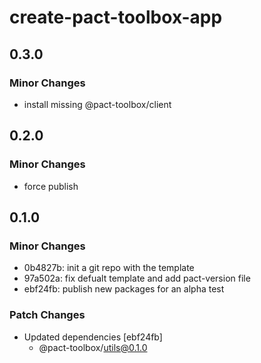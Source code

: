 # create-pact-toolbox-app

## 0.3.0

### Minor Changes

- install missing @pact-toolbox/client

## 0.2.0

### Minor Changes

- force publish

## 0.1.0

### Minor Changes

- 0b4827b: init a git repo with the template
- 97a502a: fix defualt template and add pact-version file
- ebf24fb: publish new packages for an alpha test

### Patch Changes

- Updated dependencies [ebf24fb]
  - @pact-toolbox/utils@0.1.0
